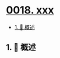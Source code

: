 # [0018. xxx](https://github.com/tnotesjs/TNotes.vscode/tree/main/notes/0018.%20xxx)

<!-- region:toc -->

- [1. 📝 概述](#1--概述)

<!-- endregion:toc -->

## 1. 📝 概述
